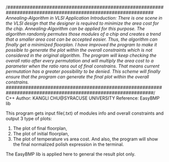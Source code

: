 /*#############################################################################################################
Annealing-Algorithm in VLSI Application
Introduction:
There is one scene in the VLSI design that the designer is required to minimize the area cost for the chip. 
Annealing-Algorithm can be applied for this purpose. The algorithm randomly permutes those modules of a 
chip and creates a trend that a smaller area cost can be accepted easier. Thus, the algorithm can finally
get a minimized floorplan.
I have improved the program to make it possible to generate the plot within the overall
constraints which is not considered in the original algorithm.
The program will keep checking the overall ratio after every permutation and will multiply the area cost 
to a parameter when the ratio rans out of final constrains. That means current permutation has a greater 
possibility to be denied. This scheme will finally ensure that the program can generate the final plot 
within the overall constrains.
#############################################################################################################*/
C++ 
Author: KANGLI CHU@SYRACUSE UNIVERSITY
Reference: EasyBMP lib

This program gets input file(.txt) of modules info and overall constraints 
and output 3 type of plots: 
1. The plot of final floorplan, 
2. The plot of initial floorplan,
3. The plot of temperature vs area cost.
And also, the program will show the final normalized polish expression in the terminal.

The EasyBMP lib is applied here to general the result plot only.
